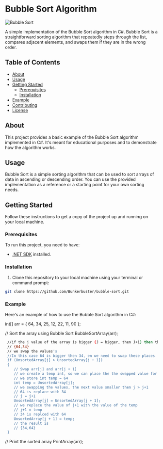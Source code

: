 # Bubble Sort Algorithm

![Bubble Sort](bubble-sort.png)

A simple implementation of the Bubble Sort algorithm in C#. Bubble Sort is a straightforward sorting algorithm that repeatedly steps through the list, compares adjacent elements, and swaps them if they are in the wrong order.

## Table of Contents
- [About](#about)
- [Usage](#usage)
- [Getting Started](#getting-started)
  - [Prerequisites](#prerequisites)
  - [Installation](#installation)
- [Example](#example)
- [Contributing](#contributing)
- [License](#license)

## About

This project provides a basic example of the Bubble Sort algorithm implemented in C#. It's meant for educational purposes and to demonstrate how the algorithm works.

## Usage

Bubble Sort is a simple sorting algorithm that can be used to sort arrays of data in ascending or descending order. You can use the provided implementation as a reference or a starting point for your own sorting needs.

## Getting Started

Follow these instructions to get a copy of the project up and running on your local machine.

### Prerequisites

To run this project, you need to have:

- [.NET SDK](https://dotnet.microsoft.com/download) installed.

### Installation

1. Clone this repository to your local machine using your terminal or command prompt:

```bash
git clone https://github.com/Bunkerbuster/bubble-sort.git
```


### Example

Here's an example of how to use the Bubble Sort algorithm in C#:

int[] arr = { 64, 34, 25, 12, 22, 11, 90 };

// Sort the array using Bubble Sort
BubbleSortArray(arr);

```bash
 //if the j value of the array is bigger (J = bigger, then J+1) then the next J value (j  + 1 value) 
 // {64,34}
 // we swap the values's
 //In this case 64 is bigger then 34, en we need to swap these places
 if (UnsortedArray[j] > UnsortedArray[j + 1])
 {
    // Swap arr[j] and arr[j + 1]
    // we create a temp int, so we can place the the swapped value for save keeping
    // we store int temp = 64
    int temp = UnsortedArray[j];
    // we swapping the values, the next value smaller then j > j+1
    // 64 is replace with 34
    // j = j+1
    UnsortedArray[j] = UnsortedArray[j + 1];
    // we replace the value of j+1 with the value of the temp
    // j+1 = temp
    // 34 is replced with 64
    UnsortedArray[j + 1] = temp;
    // the result is
    // {34,64}
 }
```

// Print the sorted array
PrintArray(arr);
